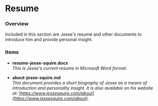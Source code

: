 # Resume #

### Overview ###

Included in this section are Jesse's resume and other documents to introduce him and provide personal insight.

### Items ###
  
* **resume-jesse-squire.docx**
  <br />_This is Jesse's current resume in Microsoft Word format._

* **about-jesse-squire.md**
  <br />_This document provides a short biography of Jesse as a means of introduction and personality insight.  It is also available on his website at: [https://www.jessesquire.com/about](https://www.jessesquire.com/about)._

